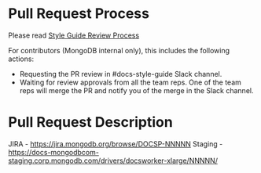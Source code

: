 # Pull Request Process

Please read
[Style Guide Review Process](https://wiki.corp.mongodb.com/display/DE/Technical+Writer+Style+Guide+Review+Process)

For contributors (MongoDB internal only), this includes the following actions:

- Requesting the PR review in #docs-style-guide Slack channel.
- Waiting for review approvals from all the team reps. One of the team reps
  will merge the PR and notify you of the merge in the Slack channel.

# Pull Request  Description

JIRA - <https://jira.mongodb.org/browse/DOCSP-NNNNN>
Staging - <https://docs-mongodbcom-staging.corp.mongodb.com/drivers/docsworker-xlarge/NNNNN/>

